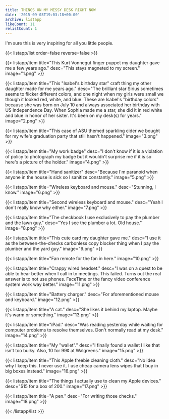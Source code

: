```yaml
---
title: THINGS ON MY MESSY DESK RIGHT NOW
date: '2015-09-03T19:03:18+00:00'
archive: listapp
likeCount: 11
relistCount: 1
---
```


I'm sure this is very inspiring for all you little people.

{{< listapp/list order=false reverse=false >}}

   {{< listapp/item title="This Kurt Vonnegut finger puppet my daughter gave me a few years ago."
      desc="This stays magneted to my screen."
      image="1.png" >}}

   {{< listapp/item title="This \"Isabel's birthday star\" craft thing my other daughter made for me years ago."
      desc="The brilliant star Sirius sometimes seems to flicker different colors, and one night when my girls were small we though it looked red, white, and blue. These are Isabel's \"birthday colors\" because she was born on July 10 and always associated her birthday with US Independence Day. When Sophia made me a star, she did it in red white and blue in honor of her sister. It's been on my desk(s) for years."
      image="2.png" >}}

   {{< listapp/item title="This case of ASU themed sparkling cider we bought for my wife's graduation party that still hasn't happened."
      image="3.png" >}}

   {{< listapp/item title="My work badge"
      desc="I don't know if it is a violation of policy to photograph my badge but it wouldn't surprise me if it is so here's a picture of the holder."
      image="4.png" >}}

   {{< listapp/item title="Hand sanitizer"
      desc="Because I'm paranoid when anyone in the house is sick so I sanitize constantly."
      image="5.png" >}}

   {{< listapp/item title="Wireless keyboard and mouse."
      desc="Stunning, I know."
      image="6.png" >}}

   {{< listapp/item title="Second wireless keyboard and mouse."
      desc="Yeah I don't really know why either."
      image="7.png" >}}

   {{< listapp/item title="The checkbook I use exclusively to pay the plumber and the lawn guy."
      desc="Yes I see the plumber a lot. Old house."
      image="8.png" >}}

   {{< listapp/item title="This cute card my daughter gave me."
      desc="I use it as the between-the-checks carbonless copy blocker thing when I pay the plumber and the yard guy."
      image="9.png" >}}

   {{< listapp/item title="Fan remote for the fan in here."
      image="10.png" >}}

   {{< listapp/item title="Crappy wired headset."
      desc="I was on a quest to be able to hear better when I call in to meetings. This failed. Turns out the real answer is to not use phones. FaceTime or the fancy video conference system work way better."
      image="11.png" >}}

   {{< listapp/item title="Battery charger."
      desc="For aforementioned mouse and keyboard."
      image="12.png" >}}

   {{< listapp/item title="A cat."
      desc="She likes it behind my laptop. Maybe it's warm or something."
      image="13.png" >}}

   {{< listapp/item title="iPad."
      desc="Was reading yesterday while waiting for computer problems to resolve themselves. Don't normally read at my desk."
      image="14.png" >}}

   {{< listapp/item title="My \"wallet\"."
      desc="I finally found a wallet I like that isn't too bulky. Also, 10 for 99¢ at Walgreens."
      image="15.png" >}}

   {{< listapp/item title="This Apple freebie cleaning cloth."
      desc="No idea why I keep this. I never use it. I use cheap camera lens wipes that I buy in big boxes instead."
      image="16.png" >}}

   {{< listapp/item title="The things I actually use to clean my Apple devices."
      desc="$15 for a box of 200."
      image="17.png" >}}

   {{< listapp/item title="A pen."
      desc="For writing those checks."
      image="18.png" >}}

{{< /listapp/list >}}
